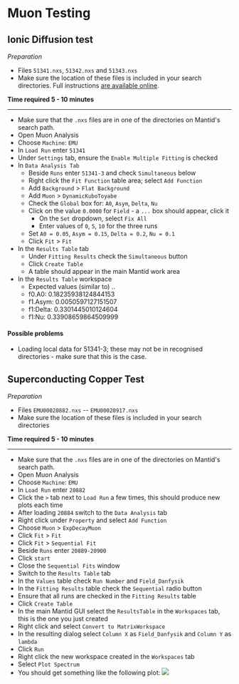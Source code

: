 # Muon Testing



## Ionic Diffusion test

*Preparation*

* Files `51341.nxs`, `51342.nxs` and `51343.nxs`
* Make sure the location of these files is included in your search directories. Full instructions [are available online](http://www.mantidproject.org/MBC_Getting_set_up#MantidPlot_First-Time_Setup).

**Time required 5 - 10 minutes**

---

* Make sure that the `.nxs` files are in one of the directories on Mantid's search path.
* Open Muon Analysis
* Choose `Machine`: `EMU`
* In `Load Run` enter `51341` 
* Under `Settings` tab, ensure the `Enable Multiple Fitting` is checked
* In `Data Analysis Tab`
	* Beside `Runs` enter `51341-3` and check `Simultaneous` below
	* Right click the `Fit Function` table area; select `Add Function`
	* Add `Background` > `Flat Background`
	* Add `Muon` > `DynamicKuboToyabe`
	* Check the `Global` box for: `A0`, `Asym`, `Delta`, `Nu`
	* Click on the value `0.0000` for `Field` - a `...` box should appear, click it
		* On the `Set` dropdown, select `Fix All`
		* Enter values of `0`, `5`, `10` for the three runs
	* Set `A0 = 0.05`, `Asym = 0.15`, `Delta = 0.2`, `Nu = 0.1`
	* Click `Fit` > `Fit`
* In the `Results Table` tab
	* Under `Fitting Results` check the `Simultaneous` button
	* Click `Create Table`
	* A table should appear in the main Mantid work area
* In the `Results Table` workspace
	* Expected values (similar to) ..
	* f0.A0: 0.18235938124844153
	* f1.Asym: 0.0050597127151507
	* f1:Delta: 0.3301445010124604
	* f1:Nu: 0.33908659864509999

	


#### Possible problems

* Loading local data for 51341-3; these may not be in recognised directories - make sure that this is the case.


## Superconducting Copper Test

*Preparation*

* Files `EMU00020882.nxs` -- `EMU00020917.nxs`
* Make sure the location of these files is included in your search directories

**Time required 5 - 10 minutes**

---

* Make sure that the `.nxs` files are in one of the directories on Mantid's search path.
* Open Muon Analysis
* Choose `Machine`: `EMU`
* In `Load Run` enter `20882`
* Click the `>` tab next to `Load Run` a few times, this should produce new plots each time
* After loading `20884` switch to the `Data Analysis` tab
* Right click under `Property` and select `Add Function`
* Choose `Muon` > `ExpDecayMuon`
* Click `Fit` > `Fit`
* Click `Fit` > `Sequential Fit`
* Beside `Runs` enter `20889-20900`
* Click `start`
* Close the `Sequential Fits` window
* Switch to the `Results Table` tab
* In the `Values` table check `Run Number` and `Field_Danfysik`
* In the `Fitting Results` table check the `Sequential` radio button
* Ensure that all runs are checked in the `Fitting Results` table
* Click `Create Table`
* In the main Mantid GUI select the `ResultsTable` in the `Workspaces` tab, this is the one you just created
* Right click and select `Convert to MatrixWorkspace`
* In the resulting dialog select `Column X` as `Field_Danfysik` and `Column Y` as `lambda`
* Click `Run`
* Right click the new workspace created in the `Workspaces` tab
* Select `Plot Spectrum`
* You should get something like the following plot:
![](Cu-fitting.png)
